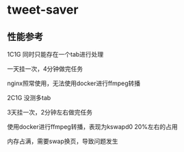 # tweet-saver

## 性能参考

1C1G 同时只能存在一个tab进行处理

一天挂一次，4分钟做完任务

nginx照常使用，无法使用docker进行ffmpeg转播

2C1G 没测多tab

3天挂一次，2分钟左右做完任务

使用docker进行ffmpeg转播，表现为kswapd0 20%左右的占用

内存占满，需要swap换页，导致问题发生